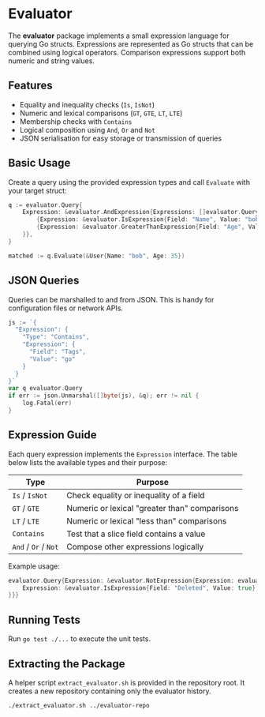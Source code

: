 # Evaluator

The **evaluator** package implements a small expression language for querying Go
structs. Expressions are represented as Go structs that can be combined using
logical operators. Comparison expressions support both numeric and string
values.

## Features

- Equality and inequality checks (`Is`, `IsNot`)
- Numeric and lexical comparisons (`GT`, `GTE`, `LT`, `LTE`)
- Membership checks with `Contains`
- Logical composition using `And`, `Or` and `Not`
- JSON serialisation for easy storage or transmission of queries

## Basic Usage

Create a query using the provided expression types and call `Evaluate` with your
target struct:

```go
q := evaluator.Query{
    Expression: &evaluator.AndExpression{Expressions: []evaluator.Query{
        {Expression: &evaluator.IsExpression{Field: "Name", Value: "bob"}},
        {Expression: &evaluator.GreaterThanExpression{Field: "Age", Value: 30}},
    }},
}

matched := q.Evaluate(&User{Name: "bob", Age: 35})
```

## JSON Queries

Queries can be marshalled to and from JSON. This is handy for configuration
files or network APIs.

```go
js := `{
  "Expression": {
    "Type": "Contains",
    "Expression": {
      "Field": "Tags",
      "Value": "go"
    }
  }
}`
var q evaluator.Query
if err := json.Unmarshal([]byte(js), &q); err != nil {
    log.Fatal(err)
}
```

## Expression Guide

Each query expression implements the `Expression` interface. The table below
lists the available types and their purpose:

| Type                    | Purpose                                         |
|-------------------------|-------------------------------------------------|
| `Is` / `IsNot`          | Check equality or inequality of a field         |
| `GT` / `GTE`            | Numeric or lexical "greater than" comparisons   |
| `LT` / `LTE`            | Numeric or lexical "less than" comparisons      |
| `Contains`              | Test that a slice field contains a value        |
| `And` / `Or` / `Not`    | Compose other expressions logically             |

Example usage:

```go
evaluator.Query{Expression: &evaluator.NotExpression{Expression: evaluator.Query{
    Expression: &evaluator.IsExpression{Field: "Deleted", Value: true},
}}}
```

## Running Tests

Run `go test ./...` to execute the unit tests.

## Extracting the Package

A helper script `extract_evaluator.sh` is provided in the repository root. It
creates a new repository containing only the evaluator history.

```sh
./extract_evaluator.sh ../evaluator-repo
```

